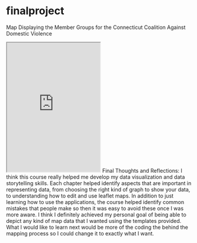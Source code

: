 # finalproject
Map Displaying the Member Groups for the Connecticut Coalition Against Domestic Violence
<iframe src="https://aniaaliev.github.io/leaflet-map-polygon-hover/" width="50%" height="350"></iframe>
Final Thoughts and Reflections: 
I think this course really helped me develop my data visualization and data storytelling skills. Each chapter helped identify aspects that are important in representing data, from choosing the right kind of graph to show your data, to understanding how to edit and use leaflet maps. In addition to just learning how to use the applications, the course helped identify common mistakes that people make so then it was easy to avoid these once I was more aware. I think I definitely achieved my personal goal of being able to depict any kind of map data that I wanted using the templates provided. What I would like to learn next would be more of the coding the behind the mapping process so I could change it to exactly what I want. 

